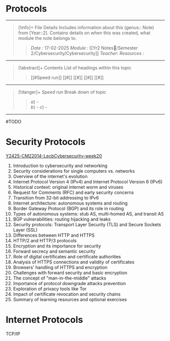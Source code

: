 # Protocols
---
> [!info]+ File Details
> Includes information about this (genus:: Note) from [Year::2]. Contains details on when this was created, what module the note belongs to.
> > *Date :*  17-02-2025
> > *Module :* [[Yr2 Notes📘/Semester 2/Cybersecurity/Cybersecurity]]
> > *Teacher*: 
> > *Resources :*

---
> [!abstract]+ Contents
> List of headings within this topic
> > [[#Speed run]]
> [[#]]
> [[#]]
> [[#]]
> [[#]]

--- 
> [!danger]+ *Speed run*
> Break down of topic 
> > $a)$ -  
> $b)$ - 
> $c)$ - 

---

#TODO 

# Security Protocols
[Y2425-CM22014-LecbCybersecurity-week20](https://uniofbath.cloud.panopto.eu/Panopto/Pages/Viewer.aspx?id=a4edc896-a859-4764-8c58-b28400cb5741)

1. Introduction to cybersecurity and networking
2. Security considerations for single computers vs. networks
3. Overview of the internet's evolution
4. Internet Protocol Version 4 (IPv4) and Internet Protocol Version 6 (IPv6)
5. Historical context: original internet worm and viruses
6. Request for Comments (RFC) and early security concerns
7. Transition from 32-bit addressing to IPv6
8. Internet architecture: autonomous systems and routing
9. Border Gateway Protocol (BGP) and its role in routing
10. Types of autonomous systems: stub AS, multi-homed AS, and transit AS
11. BGP vulnerabilities: routing hijacking and leaks
12. Security protocols: Transport Layer Security (TLS) and Secure Sockets Layer (SSL)
13. Differences between HTTP and HTTPS
14. HTTP/2 and HTTP/3 protocols
15. Encryption and its importance for security
16. Forward secrecy and semantic security
17. Role of digital certificates and certificate authorities
18. Analysis of HTTPS connections and validity of certificates
19. Browsers' handling of HTTPS and encryption
20. Challenges with forward security and basic encryption
21. The concept of "man-in-the-middle" attacks
22. Importance of protocol downgrade attacks prevention
23. Exploration of privacy tools like Tor
24. Impact of certificate revocation and security chains
25. Summary of learning resources and optional exercises

# Internet Protocols

TCP/IP

